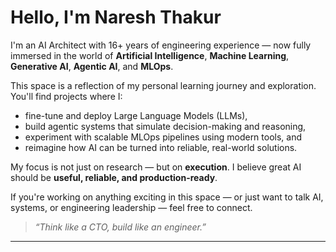 # Hello, I'm Naresh Thakur

I'm an AI Architect with 16+ years of engineering experience — now fully immersed in the world of **Artificial Intelligence**, **Machine Learning**, **Generative AI**, **Agentic AI**, and **MLOps**.

This space is a reflection of my personal learning journey and exploration. You'll find projects where I:
- fine-tune and deploy Large Language Models (LLMs),
- build agentic systems that simulate decision-making and reasoning,
- experiment with scalable MLOps pipelines using modern tools, and
- reimagine how AI can be turned into reliable, real-world solutions.

My focus is not just on research — but on **execution**. I believe great AI should be **useful, reliable, and production-ready**.

If you're working on anything exciting in this space — or just want to talk AI, systems, or engineering leadership — feel free to connect.

> _“Think like a CTO, build like an engineer.”_

---
